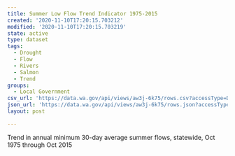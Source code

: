 ```yaml
---
title: Summer Low Flow Trend Indicator 1975-2015
created: '2020-11-10T17:20:15.703212'
modified: '2020-11-10T17:20:15.703219'
state: active
type: dataset
tags:
  - Drought
  - Flow
  - Rivers
  - Salmon
  - Trend
groups:
  - Local Government
csv_url: 'https://data.wa.gov/api/views/aw3j-6k75/rows.csv?accessType=DOWNLOAD'
json_url: 'https://data.wa.gov/api/views/aw3j-6k75/rows.json?accessType=DOWNLOAD'
layout: post

---
```

Trend in annual minimum 30-day average summer flows, statewide, Oct 1975 through Oct 2015
